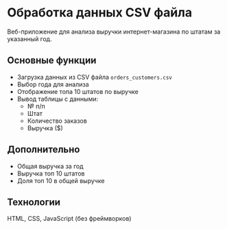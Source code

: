 # Обработка данных CSV файла

Веб-приложение для анализа выручки интернет-магазина по штатам за указанный год.

## Основные функции

- Загрузка данных из CSV файла `orders_customers.csv`
- Выбор года для анализа
- Отображение топа 10 штатов по выручке
- Вывод таблицы с данными:
  - № п/п
  - Штат
  - Количество заказов
  - Выручка ($)

## Дополнительно

- Общая выручка за год
- Выручка топ 10 штатов
- Доля топ 10 в общей выручке

## Технологии

HTML, CSS, JavaScript (без фреймворков)
